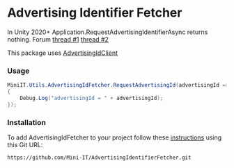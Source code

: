 # Advertising Identifier Fetcher

In Unity 2020+ Application.RequestAdvertisingIdentifierAsync returns nothing.
Forum [thread #1](https://forum.unity.com/threads/application-requestadvertisingidentifierasync-removed.972720/)
[thread #2](https://forum.unity.com/threads/application-requestadvertisingidentifierasync-and-unityads.1041748/)

This package uses [AdvertisingIdClient](https://developers.google.com/android/reference/com/google/android/gms/ads/identifier/AdvertisingIdClient)

### Usage
```csharp
MiniIT.Utils.AdvertisingIdFetcher.RequestAdvertisingId(advertisingId =>
{
	Debug.Log("advertisingId = " + advertisingId);
});
```

### Installation
To add AdvertisingIdFetcher to your project follow these [instructions](https://docs.unity3d.com/Manual/upm-ui-giturl.html) using this Git URL:
```
https://github.com/Mini-IT/AdvertisingIdentifierFetcher.git
```
